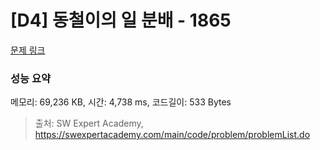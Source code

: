 # [D4] 동철이의 일 분배 - 1865 

[문제 링크](https://swexpertacademy.com/main/code/problem/problemDetail.do?contestProbId=AV5LuHfqDz8DFAXc) 

### 성능 요약

메모리: 69,236 KB, 시간: 4,738 ms, 코드길이: 533 Bytes



> 출처: SW Expert Academy, https://swexpertacademy.com/main/code/problem/problemList.do
